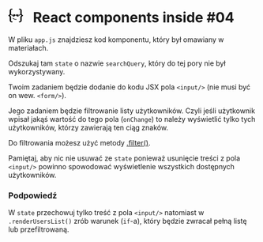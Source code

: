 # [![](../assets/img/logo-readme2.jpg)](https://devmentor.pl) &nbsp; React components inside #04

W pliku `app.js` znajdziesz kod komponentu, który był omawiany w materiałach. 

Odszukaj tam `state` o nazwie `searchQuery`, który do tej pory nie był wykorzystywany.

Twoim zadaniem będzie dodanie do kodu JSX pola `<input/>` (nie musi być on wew. `<form/>`).

Jego zadaniem będzie filtrowanie listy użytkowników. Czyli jeśli użytkownik wpisał jakąś wartość do tego pola (`onChange`) to należy wyświetlić tylko tych użytkowników, którzy zawierają ten ciąg znaków.

Do filtrowania możesz użyć metody [.filter()](https://developer.mozilla.org/pl/docs/Web/JavaScript/Referencje/Obiekty/Array/filter).

Pamiętaj, aby nic nie usuwać ze `state` ponieważ usunięcie treści z pola `<input/>` powinno spowodować wyświetlenie wszystkich dostępnych użytkowników.

### Podpowiedź

W `state` przechowuj tylko treść z pola `<input/>` natomiast w `.renderUsersList()` zrób warunek (`if`-a), który będzie zwracał pełną listę lub przefiltrowaną.